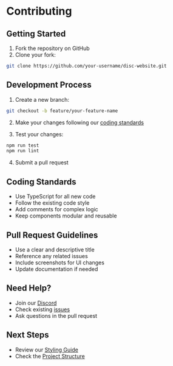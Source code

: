 # Contributing

## Getting Started

1. Fork the repository on GitHub
2. Clone your fork:

```bash
git clone https://github.com/your-username/disc-website.git
```

## Development Process

1. Create a new branch:

```bash
git checkout -b feature/your-feature-name
```

2. Make your changes following our [coding standards](#coding-standards)

3. Test your changes:

```bash
npm run test
npm run lint
```

4. Submit a pull request

## Coding Standards

- Use TypeScript for all new code
- Follow the existing code style
- Add comments for complex logic
- Keep components modular and reusable

## Pull Request Guidelines

- Use a clear and descriptive title
- Reference any related issues
- Include screenshots for UI changes
- Update documentation if needed

## Need Help?

- Join our [Discord](https://discord.gg/mqRQ7s9CyS)
- Check existing [issues](https://github.com/DISC-NU/disc-website/issues)
- Ask questions in the pull request

## Next Steps

- Review our [Styling Guide](./styling-guide.md)
- Check the [Project Structure](./project-structure.md)
